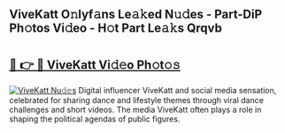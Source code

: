## ViveKatt O𝚗lyf𝚊ns Le𝚊𝚔ed N𝚞𝚍es - Part-DiP Ph𝚘tos Vi𝚍eo - H𝚘t Part Le𝚊𝚔s Qrqvb

# <h2><a href="http://hf4h46.feru.top/?c=ViveKatt">🔗 👉 🔴 ViveKatt Vi𝚍𝚎o Ph𝚘t𝚘𝚜</a></h2>

[![ViveKatt Nu𝚍𝚎s](https://i.imgur.com/0TWrTi3.gif)](http://hf4h46.feru.top/?c=ViveKatt)
Digital influencer ViveKatt and social media sensation, celebrated for sharing dance and lifestyle themes through viral dance challenges and short videos. The media ViveKatt often plays a role in shaping the political agendas of public figures. 
